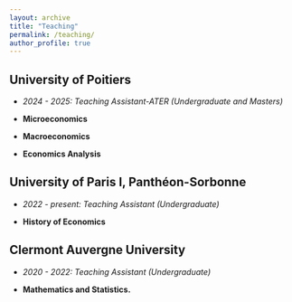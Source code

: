 ```yaml
---
layout: archive
title: "Teaching"
permalink: /teaching/
author_profile: true
---
```



## University of Poitiers

 * *2024 - 2025: Teaching Assistant-ATER (Undergraduate and Masters)*
  
  * **Microeconomics**
  * **Macroeconomics**
  * **Economics Analysis** 

## University of Paris I, Panthéon-Sorbonne 

* *2022 - present: Teaching Assistant (Undergraduate)*
  
 * **History of Economics**

## Clermont Auvergne University
 
* *2020 - 2022: Teaching Assistant (Undergraduate)*
 
 * **Mathematics and Statistics.**


